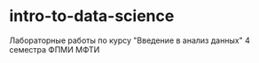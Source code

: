 # intro-to-data-science
Лабораторные работы по курсу "Введение в анализ данных" 4 семестра ФПМИ МФТИ
